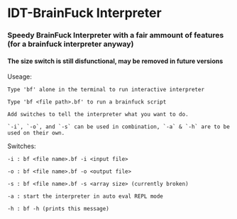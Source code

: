 # IDT-BrainFuck Interpreter
### Speedy BrainFuck Interpreter with a fair ammount of features (for a brainfuck interpreter anyway)
#### The size switch is still disfunctional, may be removed in future versions

Useage:

    Type 'bf' alone in the terminal to run interactive interpreter
    
    Type 'bf <file path>.bf' to run a brainfuck script

    Add switches to tell the interpreter what you want to do.
    
    `-i`, `-o`, and `-s` can be used in combination, `-a` & `-h` are to be used on their own.
    
Switches:
    
    -i : bf <file name>.bf -i <input file>
    
    -o : bf <file name>.bf -o <output file>
    
    -s : bf <file name>.bf -s <array size> (currently broken)
    
    -a : start the interpreter in auto eval REPL mode
    
    -h : bf -h (prints this message)
